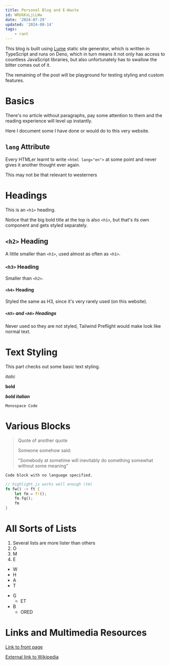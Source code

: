 ```yaml
---
title: Personal Blog and E-Waste
id: WRUkKxLjLLWw
date: '2024-07-29'
updated: '2024-08-14'
tags:
    - rant
---
```


This blog is built using [Lume](//lume.land/) static site generator,
which is written in TypeScript and runs on Deno, which in turn means it not only has access to
countless JavaScript libraries, but also unfortunately has to swallow the bitter comes out of it.

The remaining of the post will be playground for testing styling and custom features.


# Basics

There's no article without paragraphs, pay some attention to them and
the reading experience will level up instantly.

Here I document some I have done or would do to this very website.

## `lang` Attribute

Every HTMLer learnt to write `<html lang="en">` at some point
and never gives it another thought ever again.

This may not be that relevant to westerners


# Headings

This is an `<h1>` heading.

Notice that the big bold title at the top is also `<h1>`,
but that's its own component and gets styled separately.

## `<h2>` Heading

A little smaller than `<h1>`, used almost as often as `<h1>`.

### `<h3>` Heading

Smaller than `<h2>`.

#### `<h4>` Heading

Styled the same as H3, since it's very rarely used (on this website).

##### `<h5>` and `<h6>` Headings

Never used so they are not styled, Tailwind Preflight would make
look like normal text.


# Text Styling

This part checks out some basic text styling.

*italic*

**bold**

***bold italian***

`Monospace Code`


# Various Blocks

> Quote of another quote
>
> Someone somehow said:
>
> "Somebody at sometime will inevitably do something
> somewhat without some meaning"

```
Code block with no language specified.
```

```rust
// highlight.js works well enough (tm)
fn fw() -> ft {
    let fm = f!();
    fm.fq();
    fm
}
```


# All Sorts of Lists

1. Several lists are more lister than others
2. O
3. M
4. E

- W
- H
- A
- T

* G
    * ET
* B
    * ORED


# Links and Multimedia Resources

[Link to front page](/)

[External link to Wikipedia](https://en.wikipedia.org/wiki/Main_Page)